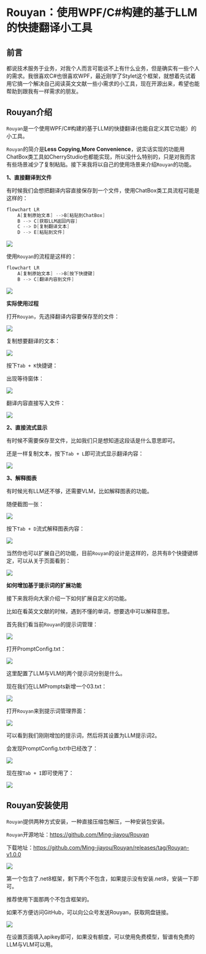 # Rouyan：使用WPF/C#构建的基于LLM的快捷翻译小工具

## 前言
都说技术服务于业务，对我个人而言可能谈不上有什么业务，但是确实有一些个人的需求。我很喜欢C#也很喜欢WPF，最近刚学了Stylet这个框架，就想着先试着用它搞一个解决自己阅读英文文献一些小需求的小工具，现在开源出来，希望也能帮助到跟我有一样需求的朋友。

## Rouyan介绍

`Rouyan`是一个使用WPF/C#构建的基于LLM的快捷翻译(也能自定义其它功能）的小工具。

`Rouyan`的简介是**Less Copying,More Convenience**，说实话实现的功能用ChatBox类工具如CherryStudio也都能实现，所以没什么特别的，只是对我而言有些场景减少了复制粘贴。接下来我将以自己的使用场景来介绍`Rouyan`的功能。

**1、直接翻译到文件**

有时候我们会想把翻译内容直接保存到一个文件，使用ChatBox类工具流程可能是这样的：

```csharp
flowchart LR
    A[复制原始文本] -->B[粘贴到ChatBox]
    B --> C[获取LLM返回内容]
    C --> D[复制翻译文本]
    D --> E[粘贴到文件]
```

![](https://mingupupup.oss-cn-wuhan-lr.aliyuncs.com/imgs/5d8fbcde-9d0e-4267-a709-8f884e8d8c4c.png)


使用`Rouyan`的流程是这样的：

```csharp
flowchart LR
    A[复制原始文本] -->B[按下快捷键]
    B --> C[翻译内容到文件]
```


![](https://mingupupup.oss-cn-wuhan-lr.aliyuncs.com/imgs/1765733d-3ae3-4a61-aa9c-7727f4b0cb3c.png)

**实际使用过程**

打开`Rouyan`，先选择翻译内容要保存至的文件：


![](https://mingupupup.oss-cn-wuhan-lr.aliyuncs.com/imgs/aac3f5ff-63f3-4a26-b430-0e9fcd048ec1.png)

复制想要翻译的文本：

![](https://mingupupup.oss-cn-wuhan-lr.aliyuncs.com/imgs/95addc5e-b580-45b4-bb6c-da3a954e01bb.png)

按下`Tab + K`快捷键：

出现等待窗体：

![](https://mingupupup.oss-cn-wuhan-lr.aliyuncs.com/imgs/71819737-0689-46c3-a418-4060f0279580.png)

翻译内容直接写入文件：

![](https://mingupupup.oss-cn-wuhan-lr.aliyuncs.com/imgs/606ee1d1-ba88-40af-a2a9-4608fa95b56c.png)

**2、直接流式显示**

有时候不需要保存至文件，比如我们只是想知道这段话是什么意思即可。

还是一样复制文本，按下`Tab + L`即可流式显示翻译内容：

![](https://mingupupup.oss-cn-wuhan-lr.aliyuncs.com/imgs/cf3b6872-23cb-495d-8515-f556e8b63868.png)

**3、解释图表**

有时候光有LLM还不够，还需要VLM，比如解释图表的功能。

随便截图一张：

![](https://mingupupup.oss-cn-wuhan-lr.aliyuncs.com/imgs/b8dd5b07-4eda-4c19-8eec-4c1b701be409.png)

按下`Tab + D`流式解释图表内容：

![](https://mingupupup.oss-cn-wuhan-lr.aliyuncs.com/imgs/bce19b62-5f6b-419a-b79e-9df35142f23b.png)

当然你也可以扩展自己的功能，目前`Rouyan`的设计是这样的，总共有8个快捷键绑定，可以从关于页面看到：

![](https://mingupupup.oss-cn-wuhan-lr.aliyuncs.com/imgs/7a928f92-97ca-4481-9a1b-7ee6208626c9.png)

**如何增加基于提示词的扩展功能**

接下来我将向大家介绍一下如何扩展自定义的功能。

比如在看英文文献的时候，遇到不懂的单词，想要选中可以解释意思。

首先我们看当前`Rouyan`的提示词管理：

![](https://mingupupup.oss-cn-wuhan-lr.aliyuncs.com/imgs/6acd7bfb-d810-42c0-af9a-a41910ae4775.png)

打开PromptConfig.txt：

![](https://mingupupup.oss-cn-wuhan-lr.aliyuncs.com/imgs/22f53e2c-9929-4ba2-8807-6cf7e4370771.png)

这里配置了LLM与VLM的两个提示词分别是什么。

现在我们在LLMPrompts新增一个03.txt：

![](https://mingupupup.oss-cn-wuhan-lr.aliyuncs.com/imgs/74687e7c-387a-4915-ad8e-e70dce4cefef.png)

打开`Rouyan`来到提示词管理界面：

![](https://mingupupup.oss-cn-wuhan-lr.aliyuncs.com/imgs/fbb73699-1fb7-4f59-9e07-290709254336.png)

可以看到我们刚刚增加的提示词，然后将其设置为LLM提示词2。

会发现PromptConfig.txt中已经改了：

![](https://mingupupup.oss-cn-wuhan-lr.aliyuncs.com/imgs/3c0c5b8e-1991-48fa-9f41-5e9b9c7e0cca.png)

现在按`Tab + I`即可使用了：

![](https://mingupupup.oss-cn-wuhan-lr.aliyuncs.com/imgs/2dd9db35-98ff-4a33-bf49-9290ab1fa754.png)

## Rouyan安装使用

`Rouyan`提供两种方式安装，一种直接压缩包解压，一种安装包安装。

`Rouyan`开源地址：https://github.com/Ming-jiayou/Rouyan

下载地址：https://github.com/Ming-jiayou/Rouyan/releases/tag/Rouyan-v1.0.0

![](https://mingupupup.oss-cn-wuhan-lr.aliyuncs.com/imgs/8a88dc3b-cce5-4cd3-a3c4-74e5e3a0d8ae.png)

第一个包含了.net8框架，剩下两个不包含，如果提示没有安装.net8，安装一下即可。

推荐使用下面那两个不包含框架的。

如果不方便访问GitHub，可以向公众号发送Rouyan，获取网盘链接。


![](https://mingupupup.oss-cn-wuhan-lr.aliyuncs.com/imgs/6c6621b7-c58e-47f4-b460-0fd65d9498cb.png)

在设置页面填入apikey即可，如果没有额度，可以使用免费模型，智谱有免费的LLM与VLM可以用。